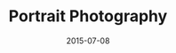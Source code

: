 ---
layout: default
title:  "Portrait Photography"
date:   2015-07-08
images: 
- url: portrait/1.jpg
  alt: César e Mónica
- url: portrait/2.jpg
  alt: César e Mónica
- url: portrait/3.jpg
  alt: César e Mónica
- url: portrait/4.jpg
  alt: César e Mónica
- url: portrait/5.jpg
  alt: César e Mónica
- url: portrait/6.jpg
  alt: César e Mónica
- url: portrait/7.jpg
  alt: Primas
- url: portrait/8.jpg
  alt: Primas
- url: portrait/9.jpg
  alt: Primas
- url: portrait/10.jpg
  alt: Matilde
- url: portrait/11.jpg
  alt: Matilde
- url: portrait/12.jpg
  alt: Matilde
- url: portrait/13.jpg
  alt: Matilde
- url: portrait/14.jpg
  alt: Matilde
- url: portrait/15.jpg
  alt: Matilde
- url: portrait/16.jpg
  alt: Matilde
thumbnail:
- url: portrait/thumb/1.jpg
  alt: Portrait
categories:
- Photography
classes:
- photo
permalink: portrait-photography
type: main
---
